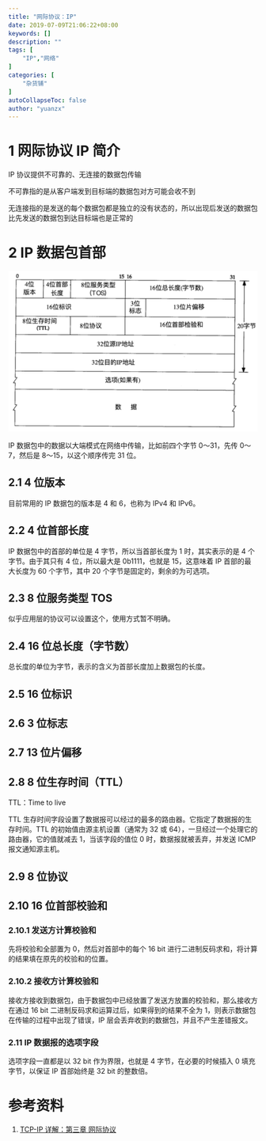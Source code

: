 ```yaml
---
title: "网际协议：IP"
date: 2019-07-09T21:06:22+08:00
keywords: []
description: ""
tags: [
    "IP","网络"
]
categories: [
    "杂货铺"
]
autoCollapseToc: false
author: "yuanzx"
---
```


# 1 网际协议 IP 简介

IP 协议提供不可靠的、无连接的数据包传输

不可靠指的是从客户端发到目标端的数据包对方可能会收不到

无连接指的是发送的每个数据包都是独立的没有状态的，所以出现后发送的数据包比先发送的数据包到达目标端也是正常的

# 2 IP 数据包首部

![IP 数据包首部](/media/hovel/8.png)

IP 数据包中的数据以大端模式在网络中传输，比如前四个字节 0～31，先传 0～7，然后是 8～15，以这个顺序传完 31 位。

## 2.1 4 位版本

目前常用的 IP 数据包的版本是 4 和 6，也称为 IPv4 和 IPv6。

## 2.2 4 位首部长度

IP 数据包中的首部的单位是 4 字节，所以当首部长度为 1 时，其实表示的是 4 个字节。由于其只有 4 位，所以最大是 0b1111，也就是 15，这意味着 IP 首部的最大长度为 60 个字节，其中 20 个字节是固定的，剩余的为可选项。

## 2.3 8 位服务类型 TOS

似乎应用层的协议可以设置这个，使用方式暂不明确。

## 2.4 16 位总长度（字节数）

总长度的单位为字节，表示的含义为首部长度加上数据包的长度。

## 2.5 16 位标识

## 2.6 3 位标志

## 2.7 13 位片偏移

## 2.8 8 位生存时间（TTL）

TTL：Time to live

TTL 生存时间字段设置了数据报可以经过的最多的路由器。它指定了数据报的生存时间。TTL 的初始值由源主机设置（通常为 32 或 64），一旦经过一个处理它的路由器，它的值就减去 1，当该字段的值位 0 时，数据报就被丢弃，并发送 ICMP 报文通知源主机。

## 2.9 8 位协议

## 2.10 16 位首部校验和

### 2.10.1 发送方计算校验和

先将校验和全部置为 0，然后对首部中的每个 16 bit 进行二进制反码求和，将计算的结果填在原先的校验和的位置。

### 2.10.2 接收方计算校验和

接收方接收到数据包，由于数据包中已经放置了发送方放置的校验和，那么接收方在通过 16 bit 二进制反码求和运算过后，如果得到的结果不全为 1，则表示数据包在传输的过程中出现了错误，IP 层会丢弃收到的数据包，并且不产生差错报文。

### 2.11 IP 数据报的选项字段

选项字段一直都是以 32 bit 作为界限，也就是 4 字节，在必要的时候插入 0 填充字节，以保证 IP 首部始终是 32 bit 的整数倍。

# 参考资料

1. [TCP-IP 详解：第三章 网际协议](https://gitee.com/zhixiangyuan/bookStorage/raw/master/%E7%BC%96%E7%A8%8B/TCP-IP%E8%AF%A6%E8%A7%A3(%E5%8D%B7%E4%B8%80%E3%80%81%E4%BA%8C%E3%80%81%E4%B8%89).pdf)
